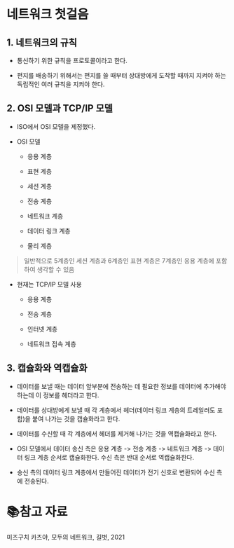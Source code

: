 # 네트워크 첫걸음

## 1. 네트워크의 규칙

- 통신하기 위한 규칙을 프로토콜이라고 한다.

- 편지를 배송하기 위해서는 편지를 쓸 때부터 상대방에게 도착할 때까지 지켜야 하는 독립적인 여러 규칙을 지켜야 한다.

## 2. OSI 모델과 TCP/IP 모델

- ISO에서 OSI 모델을 제정했다.

- OSI 모델
  
  - 응용 계층
  
  - 표현 계층
  
  - 세션 계층
  
  - 전송 계층
  
  - 네트워크 계층
  
  - 데이터 링크 계층
  
  - 물리 계층

> 일반적으로 5계층인 세션 계층과 6계층인 표현 계층은 7계층인 응용 계층에 포함하여 생각할 수 있음

- 현재는 TCP/IP 모델 사용
  
  - 응용 계층
  
  - 전송 계층
  
  - 인터넷 계층
  
  - 네트워크 접속 계층

## 3. 캡슐화와 역캡슐화

- 데이터를 보낼 때는 데이터 앞부분에 전송하는 데 필요한 정보를 데이터에 추가해야 하는데 이 정보를 헤더라고 한다.

- 데이터를 상대방에게 보낼 때 각 계층에서 헤더(데이터 링크 계층의 트레일러도 포함)을 붙여 나가는 것을 캡슐화라고 한다.

- 데이터를 수신할 때 각 계층에서 헤더를 제거해 나가는 것을 역캡슐화라고 한다.

- OSI 모델에서 데이터 송신 측은 응용 계층 -> 전송 계층 -> 네트워크 계층 -> 데이터 링크 계층 순서로 캡슐화한다. 수신 측은 반대 순서로 역캡슐화한다.

- 송신 측의 데이터 링크 계층에서 만들어진 데이터가 전기 신호로 변환되어 수신 측에 전송된다.

# :books:참고 자료

미즈구치 카츠야, 모두의 네트워크, 길벗, 2021
